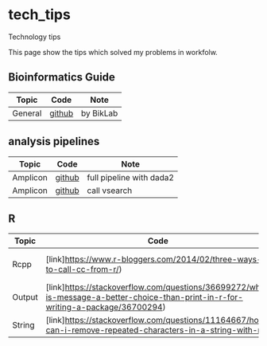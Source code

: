 # tech_tips
Technology tips

This page show the tips which solved my problems in workfolw.

## Bioinformatics Guide
|Topic|Code|Note|
|---|---|---|
|General|[github](https://github.com/BikLab/BITMaB2-Tutorials)|by BikLab|

## analysis pipelines
|Topic|Code|Note|
|---|---|---|
|Amplicon|[github](https://astrobiomike.github.io/amplicon/dada2_workflow_ex)|full pipeline with dada2|
|Amplicon|[github](https://github.com/esnapd/DegeneratePrimerTools/blob/62b2ca115bcb35d15da67f52723c67522e85a169/R/run_vsearch_derep.R)|call vsearch|

## R
|Topic|Code|Note|
|---|---|---|
|Rcpp|[link]https://www.r-bloggers.com/2014/02/three-ways-to-call-cc-from-r/)|Using C++ in R|
|Output|[link]https://stackoverflow.com/questions/36699272/why-is-message-a-better-choice-than-print-in-r-for-writing-a-package/36700294)|Output types|
|String|[link]https://stackoverflow.com/questions/11164667/how-can-i-remove-repeated-characters-in-a-string-with-r|sN|
